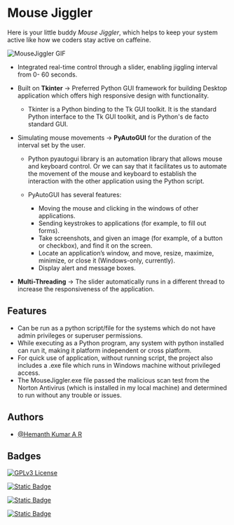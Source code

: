 
# Mouse Jiggler

Here is your little buddy *Mouse Jiggler*, which helps to keep your system active like how we coders stay active on caffeine.

![MouseJiggler GIF](https://github.com/user-attachments/assets/9b27860f-d9f0-4254-a591-78be2245c3d3)


- Integrated real-time control through a slider, enabling jiggling interval from 0- 60 seconds.


- Built on __Tkinter__ -> Preferred Python GUI framework for building Desktop application which offers high responsive design with functionality.
    - Tkinter is a Python binding to the Tk GUI toolkit. It is the standard Python interface to the Tk GUI toolkit, and is Python's de facto standard GUI.

- Simulating mouse movements -> __PyAutoGUI__ for the duration of the interval set by the user.
    - Python pyautogui library is an automation library that allows mouse and keyboard control. Or we can say that it facilitates us to automate the movement of the mouse and keyboard to establish the interaction with the other application using the Python script.

    - PyAutoGUI has several features:
        - Moving the mouse and clicking in the windows of other applications.
        - Sending keystrokes to applications (for example, to fill out forms).
        - Take screenshots, and given an image (for example, of a button or checkbox), and find it on the screen.
        - Locate an application’s window, and move, resize, maximize, minimize, or close it (Windows-only, currently).
        - Display alert and message boxes.

- __Multi-Threading__ -> The slider automatically runs in a different thread to increase the responsiveness of the application.




## Features

- Can be run as a python script/file for the systems which do not have admin privileges or superuser permissions.
- While executing as a Python program, any system with python installed can run it, making it platform independent or cross platform.
- For quick use of application, without running script, the project also includes a .exe file which runs in Windows machine without privileged access.
- The MouseJiggler.exe file passed the malicious scan test from the Norton Antivirus (which is installed in my local machine) and determined to run without any trouble or issues.






## Authors

- [@Hemanth Kumar A R](https://github.com/arhemanthkumar)


## Badges

[![GPLv3 License](https://img.shields.io/badge/License-GPL%20v3-yellow.svg)](https://opensource.org/licenses/)

[![Static Badge](https://img.shields.io/badge/Python-orange)](https://www.python.org/)

[![Static Badge](https://img.shields.io/badge/PyAutoGUI-grey)
](https://pyautogui.readthedocs.io/en/latest/#)

[![Static Badge](https://img.shields.io/badge/TKinter-blue)](https://docs.python.org/3/library/tkinter.html)





